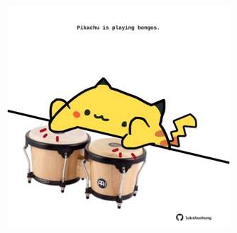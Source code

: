 <!-- built at 10/12/2024, 23:00:39 UTC -->
<p align="center">
  <img width="500" height="500" src="./ReadmeImage.svg">
</p>
